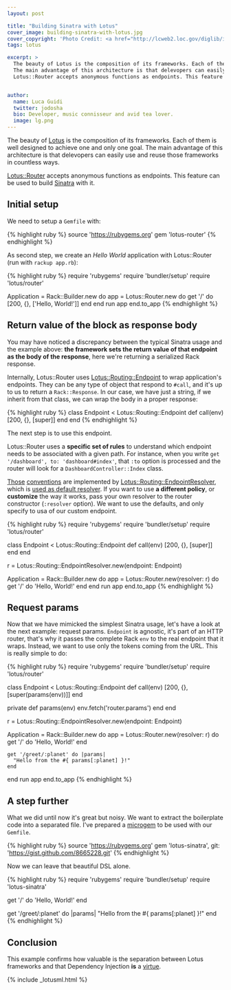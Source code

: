 ```yaml
---
layout: post

title: "Building Sinatra with Lotus"
cover_image: building-sinatra-with-lotus.jpg
cover_copyright: 'Photo Credit: <a href="http://lcweb2.loc.gov/diglib/ihas/loc.natlib.gottlieb.07791/default.html">William P Gottlieb</a> via <a href="http://en.wikipedia.org/wiki/File:Frank_Sinatra_by_Gottlieb_c1947-_2.jpg">Wikimedia Commons</a>'
tags: lotus

excerpt: >
  The beauty of Lotus is the composition of its frameworks. Each of them is well designed to achieve one and only one goal.
  The main advantage of this architecture is that delevopers can easily use and reuse those frameworks in countless ways.
  Lotus::Router accepts anonymous functions as endpoints. This feature can be used to build Sinatra with it.


author:
  name: Luca Guidi
  twitter: jodosha
  bio: Developer, music connisseur and avid tea lover.
  image: lg.png
---
```


The beauty of [Lotus](http://lotusrb.org) is the composition of its frameworks. Each of them is well designed to achieve one and only one goal.
The main advantage of this architecture is that delevopers can easily use and reuse those frameworks in countless ways.

[Lotus::Router](/2014/01/23/introducing-lotus-router.html) accepts anonymous functions as endpoints.
This feature can be used to build [Sinatra](http://sinatrarb.com) with it.

## Initial setup

We need to setup a `Gemfile` with:

{% highlight ruby %}
source 'https://rubygems.org'
gem 'lotus-router'
{% endhighlight %}

As second step, we create an _Hello World_ application with Lotus::Router (run with `rackup app.rb`):

{% highlight ruby %}
require 'rubygems'
require 'bundler/setup'
require 'lotus/router'

Application = Rack::Builder.new do
  app = Lotus::Router.new do
    get '/' do
      [200, {}, ['Hello, World!']]
    end
  end
  run app
end.to_app
{% endhighlight %}

## Return value of the block as response body

You may have noticed a discrepancy between the typical Sinatra usage and the example above: __the framework sets the return value of that endpoint as the body of the response__, here we're returning a serialized Rack response.

Internally, Lotus::Router uses [Lotus::Routing::Endpoint](http://rdoc.info/gems/lotus-router/Lotus/Routing/Endpoint) to wrap application's endpoints.
They can be any type of object that respond to `#call`, and it's up to us to return a `Rack::Response`.
In our case, we have just a string, if we inherit from that class, we can wrap the body in a proper response:

{% highlight ruby %}
class Endpoint < Lotus::Routing::Endpoint
  def call(env)
    [200, {}, [super]]
  end
end
{% endhighlight %}

The next step is to use this endpoint.

Lotus::Router uses a __specific set of rules__ to understand which endpoint needs to be associated with a given path.
For instance, when you write `get '/dashboard', to: 'dashboard#index'`, that `:to` option is processed and the router will look for a `DashboardController::Index` class.

[Those](https://github.com/lotus/router#duck-typed-endpoints) [conventions](http://rdoc.info/gems/lotus-router/Lotus/Routing/EndpointResolver#resolve-instance_method) are implemented by [Lotus::Routing::EndpointResolver](http://rdoc.info/gems/lotus-router/Lotus/Routing/EndpointResolver), which is [used as default resolver](https://github.com/lotus/router/blob/master/lib/lotus/routing/http_router.rb#L43).
If you want to use __a different policy__, or __customize__ the way it works, pass your own resolver to the router constructor (`:resolver` option).
We want to use the defaults, and only specify to usa of our custom endpoint.

{% highlight ruby %}
require 'rubygems'
require 'bundler/setup'
require 'lotus/router'

class Endpoint < Lotus::Routing::Endpoint
  def call(env)
    [200, {}, [super]]
  end
end

r = Lotus::Routing::EndpointResolver.new(endpoint: Endpoint)

Application = Rack::Builder.new do
  app = Lotus::Router.new(resolver: r) do
    get '/' do
      'Hello, World!'
    end
  end
  run app
end.to_app
{% endhighlight %}

## Request params

Now that we have mimicked the simplest Sinatra usage, let's have a look at the next example: request params.
`Endpoint` is agnostic, it's part of an HTTP router, that's why it passes the complete Rack `env` to the real endpoint that it wraps.
Instead, we want to use only the tokens coming from the URL. This is really simple to do:

{% highlight ruby %}
require 'rubygems'
require 'bundler/setup'
require 'lotus/router'

class Endpoint < Lotus::Routing::Endpoint
  def call(env)
    [200, {}, [super(params(env))]]
  end

  private
  def params(env)
    env.fetch('router.params')
  end
end

r = Lotus::Routing::EndpointResolver.new(endpoint: Endpoint)

Application = Rack::Builder.new do
  app = Lotus::Router.new(resolver: r) do
    get '/' do
      'Hello, World!'
    end

    get '/greet/:planet' do |params|
      "Hello from the #{ params[:planet] }!"
    end
  end
  run app
end.to_app
{% endhighlight %}

## A step further

What we did until now it's great but noisy.
We want to extract the boilerplate code into a separated file.
I've prepared a [microgem](http://jeffkreeftmeijer.com/2011/microgems-five-minute-rubygems/) to be used with our `Gemfile`.

{% highlight ruby %}
source 'https://rubygems.org'
gem 'lotus-sinatra', git: 'https://gist.github.com/8665228.git'
{% endhighlight %}

Now we can leave that beautiful DSL alone.

{% highlight ruby %}
require 'rubygems'
require 'bundler/setup'
require 'lotus-sinatra'

get '/' do
  'Hello, World!'
end

get '/greet/:planet' do |params|
  "Hello from the #{ params[:planet] }!"
end
{% endhighlight %}

## Conclusion

This example confirms how valuable is the separation between Lotus frameworks and that Dependency Injection __is__ a [virtue](http://solnic.eu/2013/12/17/the-world-needs-another-post-about-dependency-injection-in-ruby.html).

{% include _lotusml.html %}
